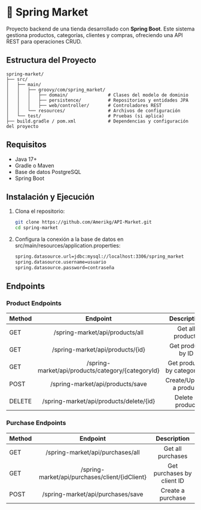 # 🛒 Spring Market

Proyecto backend de una tienda desarrollado con **Spring Boot**. Este sistema gestiona productos, categorías, clientes y compras, ofreciendo una API REST para operaciones CRUD.

## Estructura del Proyecto
    
```text
spring-market/
├── src/
│   ├── main/
│   │   ├── groovy/com/spring_market/
│   │   │   ├── domain/               # Clases del modelo de dominio
│   │   │   ├── persistence/          # Repositorios y entidades JPA
│   │   │   ├── web/controller/       # Controladores REST
│   │   └── resources/                # Archivos de configuración
│   └── test/                         # Pruebas (si aplica)
├── build.gradle / pom.xml            # Dependencias y configuración del proyecto
```


## Requisitos

- Java 17+
- Gradle o Maven
- Base de datos PostgreSQL 
- Spring Boot

## Instalación y Ejecución

1. Clona el repositorio:
   ```bash
   git clone https://github.com/Amerikg/API-Market.git
   cd spring-market

2. Configura la conexión a la base de datos en src/main/resources/application.properties:

    ```bash
    spring.datasource.url=jdbc:mysql://localhost:3306/spring_market
    spring.datasource.username=usuario
    spring.datasource.password=contraseña

## Endpoints 
### Product Endpoints

| Method   | Endpoint    | Description |
|:----------- |:---------:|:---------:|
| GET    | /spring-market/api/products/all   | Get all products   |
|GET |/spring-market/api/products/{id}|Get product by ID |
| GET | /spring-market/api/products/category/{categoryId} |Get products by category ID|
| POST | /spring-market/api/products/save| Create/Update a product|
| DELETE | /spring-market/api/products/delete/{id}|Delete a product|

### Purchase Endpoints
| Method   | Endpoint    | Description |
|:----------- |:---------:|:---------:|
|GET|/spring-market/api/purchases/all|Get all purchases|
|GET|/spring-market/api/purchases/client/{idClient}|Get purchases by client ID|
|POST|/spring-market/api/purchases/save|Create a purchase|
